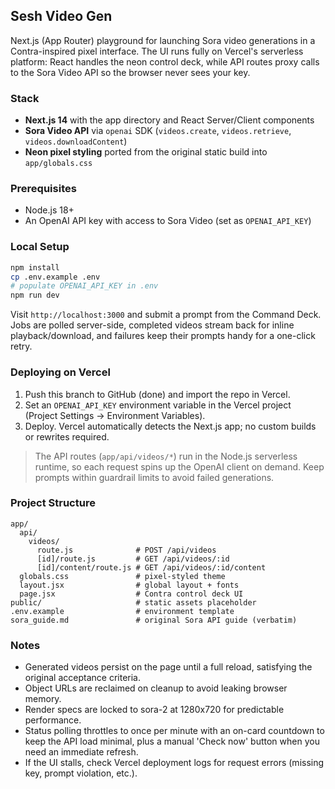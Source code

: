 ## Sesh Video Gen

Next.js (App Router) playground for launching Sora video generations in a Contra-inspired pixel interface. The UI runs fully on Vercel's serverless platform: React handles the neon control deck, while API routes proxy calls to the Sora Video API so the browser never sees your key.

### Stack

- **Next.js 14** with the app directory and React Server/Client components
- **Sora Video API** via `openai` SDK (`videos.create`, `videos.retrieve`, `videos.downloadContent`)
- **Neon pixel styling** ported from the original static build into `app/globals.css`

### Prerequisites

- Node.js 18+
- An OpenAI API key with access to Sora Video (set as `OPENAI_API_KEY`)

### Local Setup

```bash
npm install
cp .env.example .env
# populate OPENAI_API_KEY in .env
npm run dev
```

Visit `http://localhost:3000` and submit a prompt from the Command Deck. Jobs are polled server-side, completed videos stream back for inline playback/download, and failures keep their prompts handy for a one-click retry.

### Deploying on Vercel

1. Push this branch to GitHub (done) and import the repo in Vercel.
2. Set an `OPENAI_API_KEY` environment variable in the Vercel project (Project Settings -> Environment Variables).
3. Deploy. Vercel automatically detects the Next.js app; no custom builds or rewrites required.

> The API routes (`app/api/videos/*`) run in the Node.js serverless runtime, so each request spins up the OpenAI client on demand. Keep prompts within guardrail limits to avoid failed generations.

### Project Structure

```
app/
  api/
    videos/
      route.js              # POST /api/videos
      [id]/route.js         # GET /api/videos/:id
      [id]/content/route.js # GET /api/videos/:id/content
  globals.css               # pixel-styled theme
  layout.jsx                # global layout + fonts
  page.jsx                  # Contra control deck UI
public/                     # static assets placeholder
.env.example                # environment template
sora_guide.md               # original Sora API guide (verbatim)
```

### Notes

- Generated videos persist on the page until a full reload, satisfying the original acceptance criteria.
- Object URLs are reclaimed on cleanup to avoid leaking browser memory.
- Render specs are locked to sora-2 at 1280x720 for predictable performance.
- Status polling throttles to once per minute with an on-card countdown to keep the API load minimal, plus a manual 'Check now' button when you need an immediate refresh.
- If the UI stalls, check Vercel deployment logs for request errors (missing key, prompt violation, etc.).




